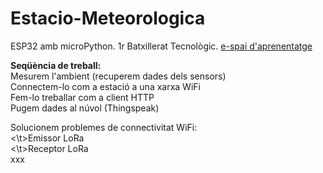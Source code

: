 # Estacio-Meteorologica
<p>ESP32 amb microPython. 1r Batxillerat Tecnològic. <a href="https://sites.google.com/xtec.cat/bellbit-g1/seqüència-daprenentatge/mesurem-lambient" target="_blank">e-spai d'aprenentatge</a></p> 

<p><b>Seqüència de treball:</b><br>
Mesurem l'ambient (recuperem dades dels sensors)<br>
Connectem-lo com a estació a una xarxa WiFi<br>
Fem-lo treballar com a client HTTP<br>
Pugem dades al núvol (Thingspeak)</p>
<p>Solucionem problemes de connectivitat WiFi:<br>
<\t>Emissor LoRa<br>
<\t>Receptor LoRa<br>
xxx
</p>

